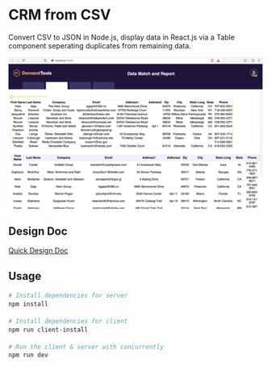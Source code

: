 # CRM from CSV
Convert CSV to JSON in Node.js, display data in React.js via a Table component seperating duplicates from remaining data. 

![Current implementation](/art/screenshot.png)

## Design Doc
[Quick Design Doc](https://www.notion.so/makarskyy/Quick-Design-Doc-894f19a817a54b319d3c6bbc65ac11cf)

## Usage

``` bash
# Install dependencies for server
npm install

# Install dependencies for client
npm run client-install

# Run the client & server with concurrently
npm run dev
```
